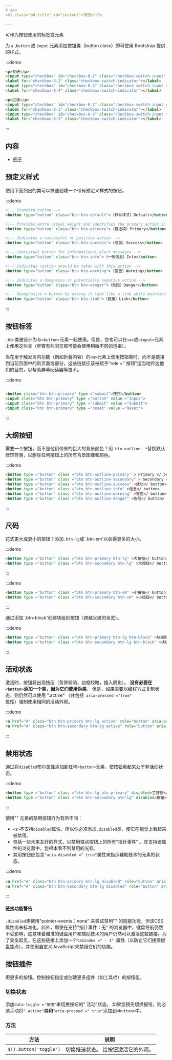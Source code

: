 ```yaml
---
# aaa
<h1 class="bd-title" id="content">按钮</h1>

---
```


可作为按钮使用的标签或元素

为 `a` ,`button` 或 `input` 元素添加按钮类（button class）即可使用 Bootstrap 提供的样式。


:::demo
```html
<p>普通</p>
<input type="checkbox" id="checkbox-8-2" class="checkbox-switch-input" checked="">
<label for="checkbox-8-2" class="checkbox-switch-indicator"></label>
<input type="checkbox" id="checkbox-8-4" class="checkbox-switch-input switch-big">
<label for="checkbox-8-4" class="checkbox-switch-indicator"></label>

<p>过渡</p>
<input type="checkbox" id="checkbox-8-1" class="checkbox-switch-input ease-in">
<label for="checkbox-8-1" class="checkbox-switch-indicator"></label>
<input type="checkbox" id="checkbox-8-3" class="checkbox-switch-input switch-big ease-in">
<label for="checkbox-8-3" class="checkbox-switch-indicator"></label>
```
:::

## 内容

* [例子](#aaa)


## 预定义样式

使用下面列出的类可以快速创建一个带有预定义样式的按钮。

:::demo
```html
<!-- Standard button -->
<button type="button" class="btn btn-default">（默认样式）Default</button>

<!-- Provides extra visual weight and identifies the primary action in a set of buttons -->
<button type="button" class="btn btn-primary">（首选项）Primary</button>

<!-- Indicates a successful or positive action -->
<button type="button" class="btn btn-success">（成功）Success</button>

<!-- Contextual button for informational alert messages -->
<button type="button" class="btn btn-info">（一般信息）Info</button>

<!-- Indicates caution should be taken with this action -->
<button type="button" class="btn btn-warning">（警告）Warning</button>

<!-- Indicates a dangerous or potentially negative action -->
<button type="button" class="btn btn-danger">（危险）Danger</button>

<!-- Deemphasize a button by making it look like a link while maintaining button behavior -->
<button type="button" class="btn btn-link">（链接）Link</button>
```
:::



## 按钮标签

`.btn`类被设计为与`<button>`元素一起使用。但是，您也可以在`<a>`或`<input>`元素上使用这些类（尽管有些浏览器可能会使用稍微不同的渲染）。

当在用于触发页内功能（例如折叠内容）的`<a>`元素上使用按钮类时，而不是链接到当前页面中的新页面或部分，这些链接应该被赋予"role =" 按钮"适当地传达他们的目的，以帮助屏幕阅读器等技术。

:::demo
```html

<button class="btn btn-primary" type ="submit">按钮</button>
<input class="btn btn-primary" type ="button" value ="Input">
<input class="btn btn-primary" type ="submit" value ="Submit">
<input class="btn btn-primary" type ="reset" value ="Reset">
```
:::

## 大纲按钮

需要一个按钮，而不是他们带来的巨大的背景颜色？用`.btn-outline- *`替换默认修饰符类，以删除任何按钮上的所有背景图像和颜色。

:::demo
```html
<button type ="button" class ="btn btn-outline-primary" > Primary </ button>
<button type ="button" class ="btn btn-outline-secondary" > Secondary </ button>
<button type ="button" class ="btn btn-outline-success" >成功</ button>
<button type ="button" class ="btn btn-outline-info" >信息</ button>
<button type ="button" class ="btn btn-outline-warning" >警告</ button>
<button type ="button" class ="btn btn-outline-danger" >危险</ button>
```
:::


## 尺码

花式更大或更小的按钮？添加`.btn-lg`或`.btn-sm'以获得更多的大小。

:::demo
```html
<button type ="button" class ="btn btn-primary btn-lg" >大按钮</ button>
<button type ="button" class ="btn btn-secondary btn-lg" >大按钮</ button>
```
:::

:::demo
```html
<button type ="button" class ="btn btn-primary btn-sm" >小按钮</ button>
<button type ="button" class ="btn btn-secondary btn-sm" >小按钮</ button>
```
:::

通过添加`.btn-block'创建块级别按钮（跨越父级的全宽）。

:::demo
```html
<button type ="button" class ="btn btn-primary btn-lg btn-block" >块级别按钮</ button>
<button type ="button" class ="btn btn-secondary btn-lg btn-block" >块级别按钮</ button>
```
:::

## 活动状态

激活时，按钮将出现按压（背景较暗，边框较暗，插入阴影）。
**没有必要在`<button>`添加一个类，因为它们使用伪类**。
但是，如果需要以编程方式复制状态，则仍然可以使用 ".active" （并包括<code> aria-pressed ="true" </code>属性）强制使用相同的活动外观。

:::demo
```html
<a href="#" class="btn btn-primary btn-lg active" role="button" aria-pressed="true">主要链接</a>
<a href="#" class="btn btn-secondary btn-lg active" role="button" aria-pressed="true">链接</a>
```
:::

## 禁用状态

通过将`disabled`布尔属性添加到任何`<button>`元素，使按钮看起来处于非活动状态。

:::demo
```html
<button type ="button" class ="btn btn-lg btn-primary" disabled>主按钮</ button>
<button type ="button" class ="btn btn-secondary btn-lg" disabled>按钮</ button>
```
:::

使用"<a>" 元素的禁用按钮行为有所不同：

- `<a>`不支持`disabled`属性，所以你必须添加`.disabled`类，使它在视觉上看起来被禁用。
- 包括一些未来友好的样式，以禁用锚点按钮上的所有"指针事件" 。在支持该属性的浏览器中，您根本看不到禁用的光标。
- 禁用按钮应包含`"aria-disabled =" true"`属性来指示辅助技术的元素的状态。

:::demo
```html
<a href="#" class="btn btn-primary btn-lg disabled" role="button" aria-disabled="true">主要链接</a>
<a href="#" class="btn btn-secondary btn-lg disabled" role="button" aria-disabled="true">链接</a>
```
:::

#### 链接功能警告

`.disabled`类使用"pointer-events：none" 来尝试禁用"<a>" 的链接功能，但该CSS属性尚未标准化。此外，即使在支持"指针事件：无" 的浏览器中，键盘导航仍然不受影响，这意味着瞄准的键盘用户和辅助技术的用户仍然可以激活这些链接。为了安全起见，在这些链接上添加一个`tabindex =" - 1" `属性（以防止它们接受键盘焦点），并使用自定义JavaScript来禁用它们的功能。

## 按钮插件

用更多的按钮。控制按钮指定或创建更多组件（如工具栏）的按钮组。

### 切换状态

添加`data-toggle ='按钮"`来切换按钮的" 活动"状态。
如果您预先切换按钮，则必须手动将`".active"`类**和**`"aria-pressed =" true"`添加到`<button>`中。


### 方法

| 方法 | 说明 |
| ---  | --- |
| `$().button('toggle')` |切换推送状态。 给按钮激活它的外观。|
